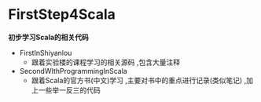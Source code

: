 # FirstStep4Scala

**初步学习Scala的相关代码**

- FirstInShiyanlou
    - 跟着实验楼的课程学习的相关源码 ,包含大量注释
- SecondWIthProgrammingInScala
    - 跟着Scala的官方书(中文)学习 ,主要对书中的重点进行记录(类似笔记) ,加上一些举一反三的代码

